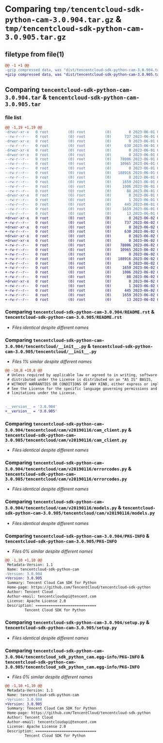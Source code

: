 # Comparing `tmp/tencentcloud-sdk-python-cam-3.0.904.tar.gz` & `tmp/tencentcloud-sdk-python-cam-3.0.905.tar.gz`

## filetype from file(1)

```diff
@@ -1 +1 @@
-gzip compressed data, was "dist/tencentcloud-sdk-python-cam-3.0.904.tar", last modified: Thu Jun  1 02:27:56 2023, max compression
+gzip compressed data, was "dist/tencentcloud-sdk-python-cam-3.0.905.tar", last modified: Fri Jun  2 00:22:00 2023, max compression
```

## Comparing `tencentcloud-sdk-python-cam-3.0.904.tar` & `tencentcloud-sdk-python-cam-3.0.905.tar`

### file list

```diff
@@ -1,19 +1,19 @@
-drwxr-xr-x   0 root         (0) root         (0)        0 2023-06-01 02:27:56.000000 tencentcloud-sdk-python-cam-3.0.904/
--rw-r--r--   0 root         (0) root         (0)      737 2023-06-01 02:27:55.000000 tencentcloud-sdk-python-cam-3.0.904/README.rst
-drwxr-xr-x   0 root         (0) root         (0)        0 2023-06-01 02:27:56.000000 tencentcloud-sdk-python-cam-3.0.904/tencentcloud/
--rw-r--r--   0 root         (0) root         (0)      630 2023-06-01 02:27:55.000000 tencentcloud-sdk-python-cam-3.0.904/tencentcloud/__init__.py
-drwxr-xr-x   0 root         (0) root         (0)        0 2023-06-01 02:27:56.000000 tencentcloud-sdk-python-cam-3.0.904/tencentcloud/cam/
-drwxr-xr-x   0 root         (0) root         (0)        0 2023-06-01 02:27:56.000000 tencentcloud-sdk-python-cam-3.0.904/tencentcloud/cam/v20190116/
--rw-r--r--   0 root         (0) root         (0)    78006 2023-06-01 02:27:55.000000 tencentcloud-sdk-python-cam-3.0.904/tencentcloud/cam/v20190116/cam_client.py
--rw-r--r--   0 root         (0) root         (0)    10965 2023-06-01 02:27:55.000000 tencentcloud-sdk-python-cam-3.0.904/tencentcloud/cam/v20190116/errorcodes.py
--rw-r--r--   0 root         (0) root         (0)        0 2023-06-01 02:27:55.000000 tencentcloud-sdk-python-cam-3.0.904/tencentcloud/cam/v20190116/__init__.py
--rw-r--r--   0 root         (0) root         (0)   188916 2023-06-01 02:27:55.000000 tencentcloud-sdk-python-cam-3.0.904/tencentcloud/cam/v20190116/models.py
--rw-r--r--   0 root         (0) root         (0)        0 2023-06-01 02:27:55.000000 tencentcloud-sdk-python-cam-3.0.904/tencentcloud/cam/__init__.py
--rw-r--r--   0 root         (0) root         (0)     1659 2023-06-01 02:27:56.000000 tencentcloud-sdk-python-cam-3.0.904/PKG-INFO
--rw-r--r--   0 root         (0) root         (0)     1006 2023-06-01 02:27:55.000000 tencentcloud-sdk-python-cam-3.0.904/setup.py
--rw-r--r--   0 root         (0) root         (0)       88 2023-06-01 02:27:56.000000 tencentcloud-sdk-python-cam-3.0.904/setup.cfg
-drwxr-xr-x   0 root         (0) root         (0)        0 2023-06-01 02:27:56.000000 tencentcloud-sdk-python-cam-3.0.904/tencentcloud_sdk_python_cam.egg-info/
--rw-r--r--   0 root         (0) root         (0)        1 2023-06-01 02:27:56.000000 tencentcloud-sdk-python-cam-3.0.904/tencentcloud_sdk_python_cam.egg-info/dependency_links.txt
--rw-r--r--   0 root         (0) root         (0)      445 2023-06-01 02:27:56.000000 tencentcloud-sdk-python-cam-3.0.904/tencentcloud_sdk_python_cam.egg-info/SOURCES.txt
--rw-r--r--   0 root         (0) root         (0)     1659 2023-06-01 02:27:56.000000 tencentcloud-sdk-python-cam-3.0.904/tencentcloud_sdk_python_cam.egg-info/PKG-INFO
--rw-r--r--   0 root         (0) root         (0)       13 2023-06-01 02:27:56.000000 tencentcloud-sdk-python-cam-3.0.904/tencentcloud_sdk_python_cam.egg-info/top_level.txt
+drwxr-xr-x   0 root         (0) root         (0)        0 2023-06-02 00:22:00.000000 tencentcloud-sdk-python-cam-3.0.905/
+-rw-r--r--   0 root         (0) root         (0)      737 2023-06-02 00:22:00.000000 tencentcloud-sdk-python-cam-3.0.905/README.rst
+drwxr-xr-x   0 root         (0) root         (0)        0 2023-06-02 00:22:00.000000 tencentcloud-sdk-python-cam-3.0.905/tencentcloud/
+-rw-r--r--   0 root         (0) root         (0)      630 2023-06-02 00:22:00.000000 tencentcloud-sdk-python-cam-3.0.905/tencentcloud/__init__.py
+drwxr-xr-x   0 root         (0) root         (0)        0 2023-06-02 00:22:00.000000 tencentcloud-sdk-python-cam-3.0.905/tencentcloud/cam/
+drwxr-xr-x   0 root         (0) root         (0)        0 2023-06-02 00:22:00.000000 tencentcloud-sdk-python-cam-3.0.905/tencentcloud/cam/v20190116/
+-rw-r--r--   0 root         (0) root         (0)    78006 2023-06-02 00:22:00.000000 tencentcloud-sdk-python-cam-3.0.905/tencentcloud/cam/v20190116/cam_client.py
+-rw-r--r--   0 root         (0) root         (0)    10965 2023-06-02 00:22:00.000000 tencentcloud-sdk-python-cam-3.0.905/tencentcloud/cam/v20190116/errorcodes.py
+-rw-r--r--   0 root         (0) root         (0)        0 2023-06-02 00:22:00.000000 tencentcloud-sdk-python-cam-3.0.905/tencentcloud/cam/v20190116/__init__.py
+-rw-r--r--   0 root         (0) root         (0)   188916 2023-06-02 00:22:00.000000 tencentcloud-sdk-python-cam-3.0.905/tencentcloud/cam/v20190116/models.py
+-rw-r--r--   0 root         (0) root         (0)        0 2023-06-02 00:22:00.000000 tencentcloud-sdk-python-cam-3.0.905/tencentcloud/cam/__init__.py
+-rw-r--r--   0 root         (0) root         (0)     1659 2023-06-02 00:22:00.000000 tencentcloud-sdk-python-cam-3.0.905/PKG-INFO
+-rw-r--r--   0 root         (0) root         (0)     1006 2023-06-02 00:22:00.000000 tencentcloud-sdk-python-cam-3.0.905/setup.py
+-rw-r--r--   0 root         (0) root         (0)       88 2023-06-02 00:22:00.000000 tencentcloud-sdk-python-cam-3.0.905/setup.cfg
+drwxr-xr-x   0 root         (0) root         (0)        0 2023-06-02 00:22:00.000000 tencentcloud-sdk-python-cam-3.0.905/tencentcloud_sdk_python_cam.egg-info/
+-rw-r--r--   0 root         (0) root         (0)        1 2023-06-02 00:22:00.000000 tencentcloud-sdk-python-cam-3.0.905/tencentcloud_sdk_python_cam.egg-info/dependency_links.txt
+-rw-r--r--   0 root         (0) root         (0)      445 2023-06-02 00:22:00.000000 tencentcloud-sdk-python-cam-3.0.905/tencentcloud_sdk_python_cam.egg-info/SOURCES.txt
+-rw-r--r--   0 root         (0) root         (0)     1659 2023-06-02 00:22:00.000000 tencentcloud-sdk-python-cam-3.0.905/tencentcloud_sdk_python_cam.egg-info/PKG-INFO
+-rw-r--r--   0 root         (0) root         (0)       13 2023-06-02 00:22:00.000000 tencentcloud-sdk-python-cam-3.0.905/tencentcloud_sdk_python_cam.egg-info/top_level.txt
```

### Comparing `tencentcloud-sdk-python-cam-3.0.904/README.rst` & `tencentcloud-sdk-python-cam-3.0.905/README.rst`

 * *Files identical despite different names*

### Comparing `tencentcloud-sdk-python-cam-3.0.904/tencentcloud/__init__.py` & `tencentcloud-sdk-python-cam-3.0.905/tencentcloud/__init__.py`

 * *Files 1% similar despite different names*

```diff
@@ -10,8 +10,8 @@
 # Unless required by applicable law or agreed to in writing, software
 # distributed under the License is distributed on an "AS IS" BASIS,
 # WITHOUT WARRANTIES OR CONDITIONS OF ANY KIND, either express or implied.
 # See the License for the specific language governing permissions and
 # limitations under the License.
 
 
-__version__ = '3.0.904'
+__version__ = '3.0.905'
```

### Comparing `tencentcloud-sdk-python-cam-3.0.904/tencentcloud/cam/v20190116/cam_client.py` & `tencentcloud-sdk-python-cam-3.0.905/tencentcloud/cam/v20190116/cam_client.py`

 * *Files identical despite different names*

### Comparing `tencentcloud-sdk-python-cam-3.0.904/tencentcloud/cam/v20190116/errorcodes.py` & `tencentcloud-sdk-python-cam-3.0.905/tencentcloud/cam/v20190116/errorcodes.py`

 * *Files identical despite different names*

### Comparing `tencentcloud-sdk-python-cam-3.0.904/tencentcloud/cam/v20190116/models.py` & `tencentcloud-sdk-python-cam-3.0.905/tencentcloud/cam/v20190116/models.py`

 * *Files identical despite different names*

### Comparing `tencentcloud-sdk-python-cam-3.0.904/PKG-INFO` & `tencentcloud-sdk-python-cam-3.0.905/PKG-INFO`

 * *Files 0% similar despite different names*

```diff
@@ -1,10 +1,10 @@
 Metadata-Version: 1.1
 Name: tencentcloud-sdk-python-cam
-Version: 3.0.904
+Version: 3.0.905
 Summary: Tencent Cloud Cam SDK for Python
 Home-page: https://github.com/TencentCloud/tencentcloud-sdk-python
 Author: Tencent Cloud
 Author-email: tencentcloudapi@tencent.com
 License: Apache License 2.0
 Description: ============================
         Tencent Cloud SDK for Python
```

### Comparing `tencentcloud-sdk-python-cam-3.0.904/setup.py` & `tencentcloud-sdk-python-cam-3.0.905/setup.py`

 * *Files identical despite different names*

### Comparing `tencentcloud-sdk-python-cam-3.0.904/tencentcloud_sdk_python_cam.egg-info/PKG-INFO` & `tencentcloud-sdk-python-cam-3.0.905/tencentcloud_sdk_python_cam.egg-info/PKG-INFO`

 * *Files 0% similar despite different names*

```diff
@@ -1,10 +1,10 @@
 Metadata-Version: 1.1
 Name: tencentcloud-sdk-python-cam
-Version: 3.0.904
+Version: 3.0.905
 Summary: Tencent Cloud Cam SDK for Python
 Home-page: https://github.com/TencentCloud/tencentcloud-sdk-python
 Author: Tencent Cloud
 Author-email: tencentcloudapi@tencent.com
 License: Apache License 2.0
 Description: ============================
         Tencent Cloud SDK for Python
```

